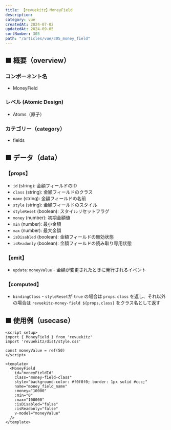 ```yaml
---
title: 【revuekitz】MoneyField
description: 
category: vue
createdAt: 2024-07-02
updatedAt: 2024-09-05
sortNumber: 305
path: "/articles/vue/305_money_field"
---
```


<nuxt-content-wrapper>

## ■ 概要（overview）
### コンポーネント名
- MoneyField

### レベル (Atomic Design)
-  Atoms（原子）

### カテゴリー（category）
- fields

## ■ データ（data）

### 【props】
- `id` (string): 金額フィールドのID
- `class` (string): 金額フィールドのクラス
- `name` (string): 金額フィールドの名前
- `style` (string): 金額フィールドのスタイル
- `styleReset` (boolean): スタイルリセットフラグ
- `money` (number): 初期金額値
- `min` (number): 最小金額
- `max` (number): 最大金額
- `isDisabled` (boolean): 金額フィールドの無効状態
- `isReadonly` (boolean): 金額フィールドの読み取り専用状態

### 【emit】
- `update:moneyValue` - 金額が変更されたときに発行されるイベント

### 【computed】
- `bindingClass` - `styleReset`が `true` の場合は `props.class` を返し、それ以外の場合は `revuekitz-money-field ${props.class}` をクラス名として返す

## ■ 使用例（usecase）
```vue
<script setup>
import { MoneyField } from 'revuekitz'
import 'revuekitz/dist/style.css' 

const moneyValue = ref(50)
</script>

<template>
  <MoneyField
    id="moneyFieldId"
    class="money-field-class"
    style="background-color: #f0f0f0; border: 1px solid #ccc;"
    name="money_field_name"
    :money="10000"
    :min="0"
    :max="100000"
    :isDisabled="false"
    :isReadonly="false"
    v-model="moneyValue"
  />
</template>

```

</nuxt-content-wrapper>